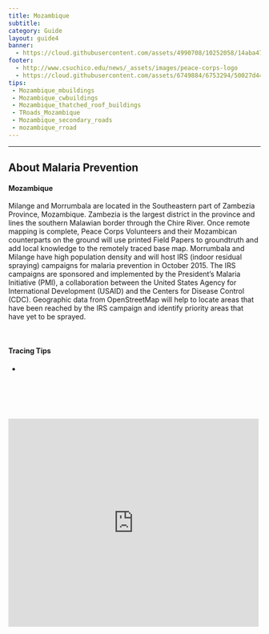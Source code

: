 ```yaml
---
title: Mozambique
subtitle: 
category: Guide
layout: guide4
banner:
  - https://cloud.githubusercontent.com/assets/4990708/10252058/14aba47a-6903-11e5-895d-3938b7a82a23.png
footer: 
  - http://www.csuchico.edu/news/_assets/images/peace-corps-logo
  - https://cloud.githubusercontent.com/assets/6749884/6753294/50027d44-ceeb-11e4-9a27-ba31a954c3a4.png
tips:
 - Mozambique_mbuildings
 - Mozambique_cwbuildings
 - Mozambique_thatched_roof_buildings
 - TRoads_Mozambique
 - Mozambique_secondary_roads
 - mozambique_rroad
---
```


<div id="test" class="col-lg-5 col-sm-6">
<hr class="section-heading-spacer">
<div class="clearfix"></div>

<h2 class="section-heading">About Malaria Prevention</h2>

<h4> Mozambique </h4><p> Milange and Morrumbala are located in the Southeastern part of Zambezia Province, Mozambique.  Zambezia is the largest district in the province and lines the southern Malawian border through the Chire River. Once remote mapping is complete, Peace Corps Volunteers and their Mozambican counterparts on the ground will use printed Field Papers to groundtruth and add local knowledge to the remotely traced base map. Morrumbala and Milange have high population density and will host IRS (indoor residual spraying) campaigns for malaria prevention in October 2015. The IRS campaigns are sponsored and implemented by the President’s Malaria Initiative (PMI), a collaboration between the United States Agency for International Development (USAID) and the Centers for Disease Control (CDC). Geographic data from OpenStreetMap will help to locate areas that have been reached by the IRS campaign and identify priority areas that have yet to be sprayed. </p><br>

<h4> Tracing Tips </h4>
<ul>
  <li> </li>
 
</ul>
</div>
<div class="col-lg-5 col-lg-offset-2 col-sm-6">
  <br><iframe style="margin-top:60px" src="http://www.openstreetmap.org/#map=10/-16.6599/35.5284" width="500" height="415" frameborder="0"></iframe>
</div>
